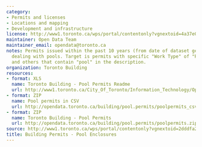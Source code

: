 ```yaml
---
category:
- Permits and licenses
- Locations and mapping
- Development and infrastructure
license: http://www1.toronto.ca/wps/portal/contentonly?vgnextoid=4a37e03bb8d1e310VgnVCM10000071d60f89RCRD
maintainer: Open Data Team
maintainer_email: opendata@toronto.ca
notes: Permits issued within the past 10 years (from date of dataset generation/refresh)
  dealing with pools. Target is permits with specific "Work Type" of "Pool Fence Enclosure",
  and others that contain "pool" in the description.
organization: Toronto Building
resources:
- format: XLS
  name: Toronto Building - Pool Permits Readme
  url: http://www1.toronto.ca/City_Of_Toronto/Information_Technology/Open_Data/Data_Sets/Assets/Files/Toronto_Building_-_Pool_Permits_Readme_File.xls
- format: ZIP
  name: Pool permits in CSV
  url: http://opendata.toronto.ca/building/pool.permits/poolpermits_csv.zip
- format: ZIP
  name: Toronto Building - Pool Permits
  url: http://opendata.toronto.ca/building/pool.permits/poolpermits.zip
source: http://www1.toronto.ca/wps/portal/contentonly?vgnextoid=2dddfa24d5e83310VgnVCM1000003dd60f89RCRD&vgnextchannel=1a66e03bb8d1e310VgnVCM10000071d60f89RCRD
title: Building Permits - Pool Enclosures
---
```

